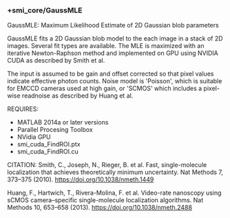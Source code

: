 ### +smi_core/GaussMLE

GaussMLE: Maximum Likelihood Estimate of 2D Gaussian blob parameters

GaussMLE fits a 2D Gaussian blob model to the each image in a stack of 2D
images.  Several fit types are available. The MLE is maximized with an
iterative Newton-Raphson method and implemented on GPU using NVIDIA
CUDA as described by Smith et al.

The input is assumed to be gain and offset corrected so that
pixel values indicate effective photon counts. Noise model is 'Poisson',
which is suitable for EMCCD cameras used at high gain, or 'SCMOS' which
includes a pixel-wise readnoise as described by Huang et al.

REQUIRES:
- MATLAB 2014a or later versions
- Parallel Procesing Toolbox
- NVidia GPU
- smi_cuda_FindROI.ptx
- smi_cuda_FindROI.cu

CITATION:
Smith, C., Joseph, N., Rieger, B. et al.
Fast, single-molecule localization that achieves theoretically minimum
uncertainty. Nat Methods 7, 373–375 (2010).
https://doi.org/10.1038/nmeth.1449

Huang, F., Hartwich, T., Rivera-Molina, F. et al. Video-rate nanoscopy
using sCMOS camera–specific single-molecule localization algorithms.
Nat Methods 10, 653–658 (2013).
https://doi.org/10.1038/nmeth.2488
